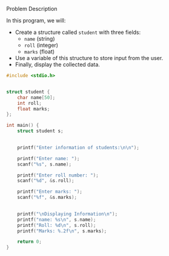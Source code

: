 Problem Description

In this program, we will:
- Create a structure called `student` with three fields:
  - `name` (string)
  - `roll` (integer)
  - `marks` (float)
- Use a variable of this structure to store input from the user.
- Finally, display the collected data.

```c
#include <stdio.h>


struct student {
    char name[50];
    int roll;
    float marks;
};

int main() {
    struct student s;

   
    printf("Enter information of students:\n\n");

    printf("Enter name: ");
    scanf("%s", s.name);

    printf("Enter roll number: ");
    scanf("%d", &s.roll);

    printf("Enter marks: ");
    scanf("%f", &s.marks);

 
    printf("\nDisplaying Information\n");
    printf("name: %s\n", s.name);
    printf("Roll: %d\n", s.roll);
    printf("Marks: %.2f\n", s.marks);

    return 0;
}

